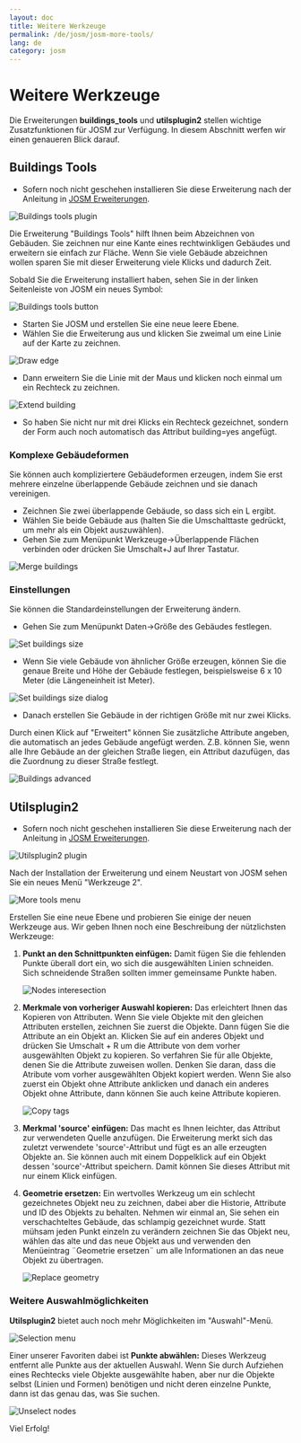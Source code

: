 ```yaml
---
layout: doc
title: Weitere Werkzeuge
permalink: /de/josm/josm-more-tools/
lang: de
category: josm
---
```


Weitere Werkzeuge
=================


Die Erweiterungen **buildings_tools** und **utilsplugin2** stellen wichtige Zusatzfunktionen 
für JOSM zur Verfügung. In diesem Abschnitt werfen wir einen genaueren Blick darauf.

Buildings Tools
---------------

-   Sofern noch nicht geschehen installieren Sie diese Erweiterung nach der Anleitung 
    in [JOSM Erweiterungen](/de/josm/josm-plugins).

![Buildings tools plugin][]

Die Erweiterung "Buildings Tools" hilft Ihnen beim Abzeichnen von Gebäuden.
Sie zeichnen nur eine Kante eines rechtwinkligen Gebäudes und erweitern sie einfach zur Fläche.
Wenn Sie viele Gebäude abzeichnen wollen sparen Sie mit dieser Erweiterung viele Klicks und dadurch Zeit.

Sobald Sie die Erweiterung installiert haben, sehen Sie in der linken Seitenleiste von JOSM ein neues Symbol:

![Buildings tools button][]

-   Starten Sie JOSM und erstellen Sie eine neue leere Ebene.
-   Wählen Sie die Erweiterung aus und klicken Sie zweimal um eine Linie auf der Karte zu zeichnen.

![Draw edge][]

-   Dann erweitern Sie die Linie mit der Maus und klicken noch einmal um ein Rechteck zu zeichnen.

![Extend building][]

-   So haben Sie nicht nur mit drei Klicks ein Rechteck gezeichnet, sondern der Form auch noch automatisch das Attribut building=yes angefügt.

### Komplexe Gebäudeformen

Sie können auch kompliziertere Gebäudeformen erzeugen, indem Sie erst mehrere einzelne überlappende
Gebäude zeichnen und sie danach vereinigen.

-   Zeichnen Sie zwei überlappende Gebäude, so dass sich ein L ergibt.
-   Wählen Sie beide Gebäude aus (halten Sie die Umschalttaste gedrückt, um mehr als ein Objekt auszuwählen).
-   Gehen Sie zum Menüpunkt Werkzeuge->Überlappende Flächen verbinden oder drücken Sie Umschalt+J auf Ihrer Tastatur.

![Merge buildings][]

### Einstellungen

Sie können die Standardeinstellungen der Erweiterung ändern.

-   Gehen Sie zum Menüpunkt Daten->Größe des Gebäudes festlegen.

![Set buildings size][]

-   Wenn Sie viele Gebäude von ähnlicher Größe erzeugen, können Sie die genaue
    Breite und Höhe der Gebäude festlegen, beispielsweise 6 x 10 Meter (die 
    Längeneinheit ist Meter).

![Set buildings size dialog][]

-   Danach erstellen Sie Gebäude in der richtigen Größe mit nur zwei Klicks.

Durch einen Klick auf "Erweitert" können Sie zusätzliche Attribute angeben,
die automatisch an jedes Gebäude angefügt werden. Z.B. können Sie,
wenn alle Ihre Gebäude an der gleichen Straße liegen, ein Attribut dazufügen,
das die Zuordnung zu dieser Straße festlegt.

![Buildings advanced][]


Utilsplugin2
-------------

-   Sofern noch nicht geschehen installieren Sie diese Erweiterung nach der Anleitung
    in [JOSM Erweiterungen](/de/josm/josm-plugins).

![Utilsplugin2 plugin][]

Nach der Installation der Erweiterung und einem Neustart von JOSM sehen Sie ein
neues Menü "Werkzeuge 2".

![More tools menu][]

Erstellen Sie eine neue Ebene und probieren Sie einige der neuen Werkzeuge aus.
Wir geben Ihnen noch eine Beschreibung der nützlichsten Werkzeuge:

1.  **Punkt an den Schnittpunkten einfügen:**  Damit fügen Sie die fehlenden Punkte überall dort ein,
    wo sich die ausgewählten Linien schneiden. Sich schneidende Straßen sollten immer gemeinsame
    Punkte haben.

    ![Nodes interesection][]

2.  **Merkmale von vorheriger Auswahl kopieren:**  Das erleichtert Ihnen das Kopieren von
    Attributen.  Wenn Sie viele Objekte mit den gleichen Attributen erstellen,
    zeichnen Sie zuerst die Objekte.  Dann fügen Sie die Attribute an ein Objekt an.  Klicken Sie
    auf ein anderes Objekt und drücken Sie Umschalt + R um die Attribute von dem vorher 
    ausgewählten Objekt zu kopieren.  So verfahren Sie für alle Objekte, denen Sie die Attribute
    zuweisen wollen.  Denken Sie daran, dass die Atribute vom vorher ausgewählten Objekt
    kopiert werden.  Wenn Sie also zuerst ein Objekt ohne Attribute anklicken
    und danach ein anderes Objekt ohne Attribute, dann können Sie auch keine Attribute kopieren.

    ![Copy tags][]

3.  **Merkmal 'source' einfügen:** Das macht es Ihnen leichter, das Attribut zur verwendeten Quelle anzufügen.  Die
    Erweiterung merkt sich das zuletzt verwendete 'source'-Attribut und fügt es an alle erzeugten
    Objekte an. Sie können auch mit einem Doppelklick auf ein Objekt dessen 'source'-Attribut speichern.
    Damit können Sie dieses Attribut mit nur einem Klick einfügen.  

4.  **Geometrie ersetzen:** Ein wertvolles Werkzeug um ein schlecht gezeichnetes Objekt neu zu zeichnen,
    dabei aber die Historie, Attribute und ID des Objekts zu behalten. Nehmen wir einmal an, Sie sehen
    ein verschachteltes Gebäude, das schlampig gezeichnet wurde. Statt mühsam jeden Punkt einzeln zu verändern
    zeichnen Sie das Objekt neu, wählen das alte und das neue Objekt aus und verwenden den Menüeintrag
    ¨Geometrie ersetzen¨ um alle Informationen an das neue Objekt zu übertragen.

    ![Replace geometry][]


### Weitere Auswahlmöglichkeiten

**Utilsplugin2** bietet auch noch mehr Möglichkeiten im  "Auswahl"-Menü.


![Selection menu][]

Einer unserer Favoriten dabei ist  **Punkte abwählen:** Dieses Werkzeug entfernt alle Punkte
aus der aktuellen Auswahl. Wenn Sie durch Aufziehen eines Rechtecks viele Objekte ausgewählte haben, aber nur die Objekte selbst (Linien und Formen) benötigen und nicht deren einzelne Punkte, dann ist das genau das, was Sie suchen.

![Unselect nodes][]

Viel Erfolg!


[Buildings tools plugin]: /images/josm/buildings_tools-plugin.de.png
[Buildings tools button]: /images/josm/buildings_tools-button.png
[Draw edge]: /images/josm/draw-edge.png
[Extend building]: /images/josm/extend-building.png
[Merge buildings]: /images/josm/merge-buildings.png
[Set buildings size]: /images/josm/set-buildings-size.de.png
[Set buildings size dialog]: /images/josm/set-buildings-size-dialog.de.png
[Buildings advanced]: /images/josm/buildings-advanced.de.png
[Utilsplugin2 plugin]: /images/josm/utilsplugin2-plugin.de.png
[More tools menu]: /images/josm/more-tools-menu.de.png
[Nodes interesection]: /images/josm/utilsplugin2-nodes-intersection.png
[Copy tags]: /images/josm/utilsplugin2-copy-tags.de.png
[Replace geometry]: /images/josm/utilsplugin2-replace-geometry.de.png
[Selection menu]: /images/josm/selection-menu.de.png
[Unselect nodes]: /images/josm/utilsplugin2-unselect-nodes.png


